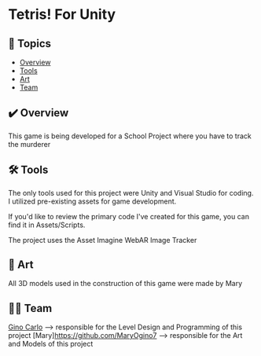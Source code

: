 # Tetris! For Unity

## 📌 Topics

- [Overview](#visao-geral)
- [Tools](#ferramentas)
- [Art](#artes)
- [Team](#colaboradores)

<a name="visao-geral"></a>
## ✔️ Overview   
This game is being developed for a School Project where you have to track the murderer

<a name="ferramentas"></a>
## 🛠 Tools
The only tools used for this project were Unity and Visual Studio for coding. I utilized pre-existing assets for game development.

If you'd like to review the primary code I've created for this game, you can find it in Assets/Scripts.

The project uses the Asset Imagine WebAR Image Tracker

<a name="artes"></a>
## 🎨 Art
All 3D models used in the construction of this game were made by Mary

<a name="colaboradores"></a>
## 👨‍💻 Team
[Gino Carlo](https://ginocarlo01.itch.io/)
--> responsible for the Level Design and Programming of this project
[Mary]https://github.com/MaryOgino7
--> responsible for the Art and Models of this project
